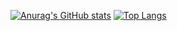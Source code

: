 [![Anurag's GitHub stats](https://github-readme-stats.vercel.app/api?username=ainselu&theme=gotham)](https://github.com/anuraghazra/github-readme-stats)
[![Top Langs](https://github-readme-stats.vercel.app/api/top-langs/?username=ainselu&theme=gotham)](https://github.com/anuraghazra/github-readme-stats)

